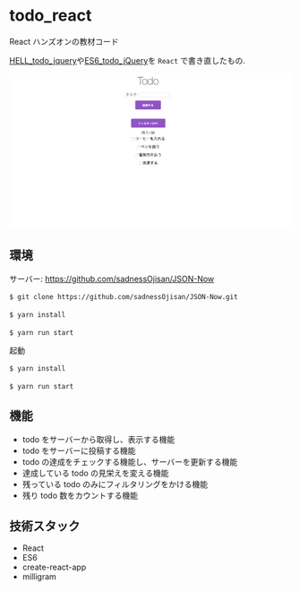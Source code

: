 # todo_react

React ハンズオンの教材コード

[HELL_todo_jquery](https://github.com/sadnessOjisan/HELL_todo_jquery)や[ES6_todo_jQuery](https://github.com/sadnessOjisan/ES6_todo_jQuery)を `React` で書き直したもの.

![preview](./preview.png)

## 環境

サーバー: https://github.com/sadnessOjisan/JSON-Now

```
$ git clone https://github.com/sadnessOjisan/JSON-Now.git

$ yarn install

$ yarn run start
```

起動

```
$ yarn install

$ yarn run start
```

## 機能

- todo をサーバーから取得し、表示する機能
- todo をサーバーに投稿する機能
- todo の達成をチェックする機能し、サーバーを更新する機能
- 達成している todo の見栄えを変える機能
- 残っている todo のみにフィルタリングをかける機能
- 残り todo 数をカウントする機能

## 技術スタック

- React
- ES6
- create-react-app
- milligram
